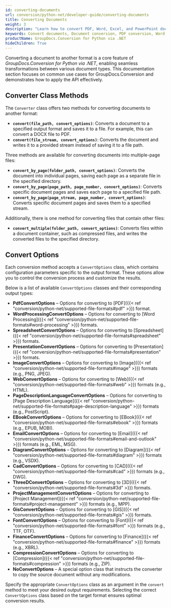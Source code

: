```yaml
---
id: converting-documents
url: conversion/python-net/developer-guide/converting-documents
title: Converting Documents
weight: 3
description: "Learn how to convert PDF, Word, Excel, and PowerPoint documents with GroupDocs.Conversion for Python via .NET API."
keywords: Convert documents, Document conversion, PDF conversion, Word conversion, Excel conversion, PowerPoint conversion
productName: GroupDocs.Conversion for Python via .NET
hideChildren: True
---
```


Converting a document to another format is a core feature of *GroupDocs.Conversion for Python via .NET*, enabling seamless transformations between various document types. This documentation section focuses on common use cases for GroupDocs.Conversion and demonstrates how to apply the API effectively.

## Converter Class Methods

The `Converter` class offers two methods for converting documents to another format:

- **`convert(file_path, convert_options)`**: Converts a document to a specified output format and saves it to a file. For example, this can convert a DOCX file to PDF.
- **`convert(file_stream, convert_options)`**: Converts the document and writes it to a provided stream instead of saving it to a file path.

Three methods are available for converting documents into multiple-page files:

- **`convert_by_page(folder_path, convert_options)`**: Converts the document into individual pages, saving each page as a separate file in the specified directory.
- **`convert_by_page(page_path, page_number, convert_options)`**: Converts specific document pages and saves each page to a specified file path.
- **`convert_by_page(page_stream, page_number, convert_options)`**: Converts specific document pages and saves them to a specified stream.

Additionally, there is one method for converting files that contain other files:

- **`convert_multiple(folder_path, convert_options)`**: Converts files within a document container, such as compressed files, and writes the converted files to the specified directory.

## Convert Options

Each conversion method accepts a `ConvertOptions` class, which contains configuration parameters specific to the output format. These options allow you to control the conversion process and customize the results.

Below is a list of available `ConvertOptions` classes and their corresponding output types:

- **PdfConvertOptions** – Options for converting to [PDF]({{< ref "conversion/python-net/supported-file-formats#pdf" >}}) format.
- **WordProcessingConvertOptions** – Options for converting to [Word Processing]({{< ref "conversion/python-net/supported-file-formats#word-processing" >}}) formats.
- **SpreadsheetConvertOptions** – Options for converting to [Spreadsheet]({{< ref "conversion/python-net/supported-file-formats#spreadsheet" >}}) formats.
- **PresentationConvertOptions** – Options for converting to [Presentation]({{< ref "conversion/python-net/supported-file-formats#presentation" >}}) formats.
- **ImageConvertOptions** – Options for converting to [Image]({{< ref "conversion/python-net/supported-file-formats#image" >}}) formats (e.g., PNG, JPEG).
- **WebConvertOptions** – Options for converting to [Web]({{< ref "conversion/python-net/supported-file-formats#web" >}}) formats (e.g., HTML).
- **PageDescriptionLanguageConvertOptions** – Options for converting to [Page Description Language]({{< ref "conversion/python-net/supported-file-formats#page-description-language" >}}) formats (e.g., PostScript).
- **EBookConvertOptions** – Options for converting to [EBook]({{< ref "conversion/python-net/supported-file-formats#ebook" >}}) formats (e.g., EPUB, MOBI).
- **EmailConvertOptions** – Options for converting to [Email]({{< ref "conversion/python-net/supported-file-formats#email-and-outlook" >}}) formats (e.g., EML, MSG).
- **DiagramConvertOptions** – Options for converting to [Diagram]({{< ref "conversion/python-net/supported-file-formats#diagram" >}}) formats (e.g., VSDX).
- **CadConvertOptions** – Options for converting to [CAD]({{< ref "conversion/python-net/supported-file-formats#cad" >}}) formats (e.g., DWG).
- **ThreeDConvertOptions** – Options for converting to [3D]({{< ref "conversion/python-net/supported-file-formats#3d" >}}) formats.
- **ProjectManagementConvertOptions** – Options for converting to [Project Management]({{< ref "conversion/python-net/supported-file-formats#project-management" >}}) formats (e.g., MPP).
- **GisConvertOptions** – Options for converting to [GIS]({{< ref "conversion/python-net/supported-file-formats#gis" >}}) formats.
- **FontConvertOptions** – Options for converting to [Font]({{< ref "conversion/python-net/supported-file-formats#font" >}}) formats (e.g., TTF, OTF).
- **FinanceConvertOptions** – Options for converting to [Finance]({{< ref "conversion/python-net/supported-file-formats#finance" >}}) formats (e.g., XBRL).
- **CompressionConvertOptions** – Options for converting to [Compression]({{< ref "conversion/python-net/supported-file-formats#compression" >}}) formats (e.g., ZIP).
- **NoConvertOptions** – A special option class that instructs the converter to copy the source document without any modifications.

Specify the appropriate `ConvertOptions` class as an argument in the `convert` method to meet your desired output requirements. Selecting the correct `ConvertOptions` class based on the target format ensures optimal conversion results.
